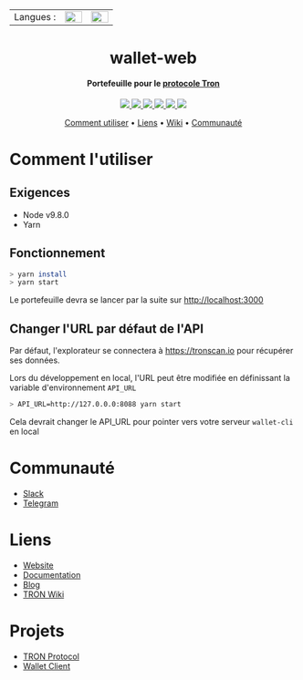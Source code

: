 <h2 align="center">
    <table align="center">
        <tr>
            <td>Langues :</td>
            <td><a href="./README.md"><img src="http://flags.fmcdn.net/data/flags/w580/gb.png" width="30" height="20"></a></td>
            <td><a href="./README_FR.md"><img src="http://flags.fmcdn.net/data/flags/w580/fr.png" width="30" height="20"></a></td>
        </tr>
    </table>
</h2>

<h1 align="center">
  wallet-web
  <br>
</h1>

<h4 align="center">
  Portefeuille pour le <a href="https://tron.network">protocole Tron</a>
</h4>

<p align="center">
  <a href="https://join.slack.com/t/tronfoundation/shared_invite/enQtMzAzNzg4NTI4NDM3LTAyZGQzMzEzMjNkNDU0ZjNkNTA4OTYyNTA5YWZmYjE3MTEyOWZhNzljNzQwODM3NDQ0OWRiMTIyMDhlYzgyOGQ">
    <img src="https://img.shields.io/badge/chat-on%20slack-brightgreen.svg">
  </a>
    
  <a href="https://travis-ci.org/tronprotocol/wallet-web">
    <img src="https://travis-ci.org/tronprotocol/wallet-web.svg?branch=develop">
  </a>
  
  <a href="https://github.com/tronprotocol/wallet-web/issues">
    <img src="https://img.shields.io/github/issues/tronprotocol/wallet-web.svg">
  </a>
  
  <a href="https://github.com/tronprotocol/wallet-web/pulls">
    <img src="https://img.shields.io/github/issues-pr/tronprotocol/wallet-web.svg">
  </a>
  
  <a href="https://github.com/tronprotocol/wallet-web/graphs/contributors"> 
    <img src="https://img.shields.io/github/contributors/tronprotocol/wallet-web.svg">
  </a>
  
  <a href="LICENSE">
    <img src="https://img.shields.io/github/license/tronprotocol/wallet-web.svg">
  </a>
</p>

<p align="center">
  <a href="#how-to-use">Comment utiliser</a> •
  <a href="#links">Liens</a> •
  <a href="http://wiki.tron.network">Wiki</a> •
  <a href="#community">Communauté</a>
</p>

# Comment l'utiliser

## Exigences

* Node v9.8.0
* Yarn

## Fonctionnement

```bash
> yarn install
> yarn start
```

Le portefeuille devra se lancer par la suite sur [http://localhost:3000](http://localhost:3000)

## Changer l'URL par défaut de l'API

Par défaut, l'explorateur se connectera à https://tronscan.io pour récupérer ses données. 

Lors du développement en local, l'URL peut être modifiée en définissant la variable d'environnement `API_URL`

```bash
> API_URL=http://127.0.0.0:8088 yarn start
```

Cela devrait changer le API_URL pour pointer vers votre serveur `wallet-cli` en local

# Communauté

* [Slack](https://join.slack.com/t/tronfoundation/shared_invite/enQtMzAzNzg4NTI4NDM3LTAyZGQzMzEzMjNkNDU0ZjNkNTA4OTYyNTA5YWZmYjE3MTEyOWZhNzljNzQwODM3NDQ0OWRiMTIyMDhlYzgyOGQ)
* [Telegram](https://t.me/tronnetworkEN)

# Liens

* [Website](https://tron.network/)
* [Documentation](https://github.com/tronprotocol/wallet-web)
* [Blog](https://tronprotocol.github.io/tron-blog/)
* [TRON Wiki](http://wiki.tron.network/en/latest/)

# Projets

* [TRON Protocol](https://github.com/tronprotocol/protocol)
* [Wallet Client](https://github.com/tronprotocol/wallet-cli)
